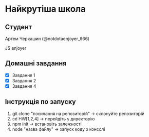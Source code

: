 # Найкрутіша школа 
## Студент
Артем Черкашин (@notdotaenjoyer_666)

JS enjoyer 

## Домашні завдання

- [x] Завдання 1 
- [x] Завдання 2
- [x] Завдання 4

## Інструкція по запуску
1. git clone "посилання на репозиторій" -> склонуйте репозиторій
2. cd HW[1,2,4] -> перейдіть у директорію
3. npm init -> встановіть залежності
4. node "назва файлу" -> запуск коду з консолі
